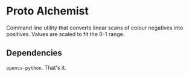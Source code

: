 # Proto Alchemist

Command line utility that converts linear scans of colour negatives into positives. Values are scaled to fit the 0-1 range.

## Dependencies

`opencv-python`. That's it.